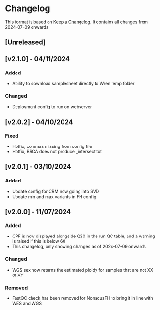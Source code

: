 # Changelog
This format is based on [Keep a Changelog](https://keepachangelog.com/en/1.0.0/).
It contains all changes from 2024-07-09 onwards

## [Unreleased]

## [v2.1.0] - 04/11/2024

### Added
- Ability to download samplesheet directly to Wren temp folder

### Changed
- Deployment config to run on webserver

## [v2.0.2] - 04/10/2024

### Fixed
- Hotfix, commas missing from config file
- Hotfix, BRCA does not produce _intersect.txt

## [v2.0.1] - 03/10/2024

### Added
- Update config for CRM now going into SVD
- Update min and max variants in FH config

## [v2.0.0] - 11/07/2024

### Added
- CPF is now displayed alongside Q30 in the run QC table, and a warning is raised if this is below 60
- This changelog, only showing changes as of 2024-07-09 onwards

### Changed
- WGS sex now returns the estimated ploidy for samples that are not XX or XY

### Removed
- FastQC check has been removed for NonacusFH to bring it in line with WES and WGS
